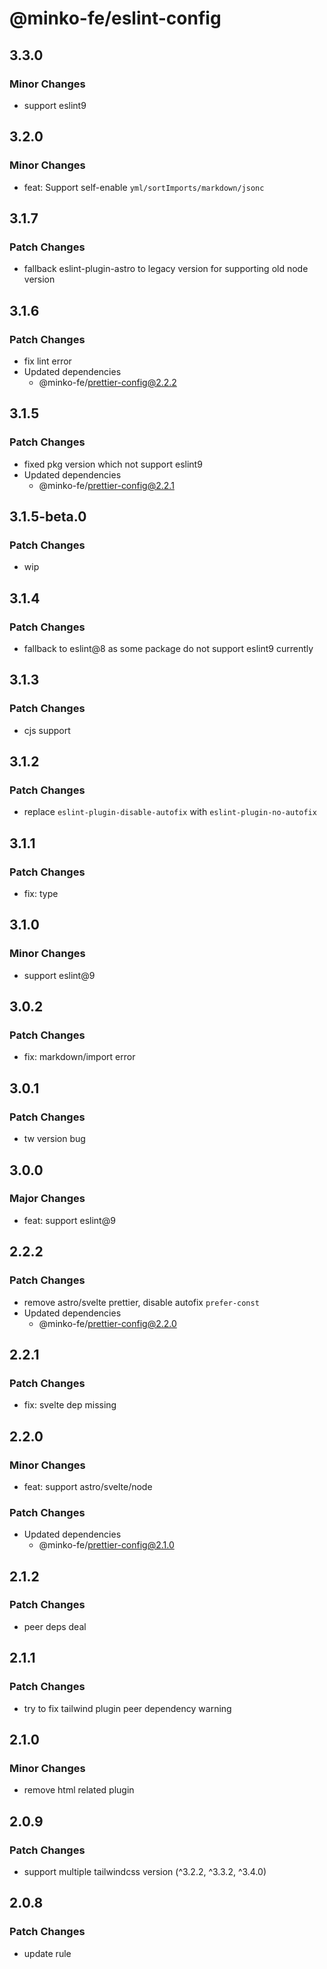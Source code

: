 # @minko-fe/eslint-config

## 3.3.0
### Minor Changes

- support eslint9

## 3.2.0

### Minor Changes

- feat: Support self-enable `yml/sortImports/markdown/jsonc`

## 3.1.7

### Patch Changes

- fallback eslint-plugin-astro to legacy version for supporting old node version

## 3.1.6

### Patch Changes

- fix lint error
- Updated dependencies
  - @minko-fe/prettier-config@2.2.2

## 3.1.5

### Patch Changes

- fixed pkg version which not support eslint9
- Updated dependencies
  - @minko-fe/prettier-config@2.2.1

## 3.1.5-beta.0

### Patch Changes

- wip

## 3.1.4

### Patch Changes

- fallback to eslint@8 as some package do not support eslint9 currently

## 3.1.3

### Patch Changes

- cjs support

## 3.1.2

### Patch Changes

- replace `eslint-plugin-disable-autofix` with `eslint-plugin-no-autofix`

## 3.1.1

### Patch Changes

- fix: type

## 3.1.0

### Minor Changes

- support eslint@9

## 3.0.2

### Patch Changes

- fix: markdown/import error

## 3.0.1

### Patch Changes

- tw version bug

## 3.0.0

### Major Changes

- feat: support eslint@9

## 2.2.2

### Patch Changes

- remove astro/svelte prettier, disable autofix `prefer-const`
- Updated dependencies
  - @minko-fe/prettier-config@2.2.0

## 2.2.1

### Patch Changes

- fix: svelte dep missing

## 2.2.0

### Minor Changes

- feat: support astro/svelte/node

### Patch Changes

- Updated dependencies
  - @minko-fe/prettier-config@2.1.0

## 2.1.2

### Patch Changes

- peer deps deal

## 2.1.1

### Patch Changes

- try to fix tailwind plugin peer dependency warning

## 2.1.0

### Minor Changes

- remove html related plugin

## 2.0.9

### Patch Changes

- support multiple tailwindcss version (^3.2.2, ^3.3.2, ^3.4.0)

## 2.0.8

### Patch Changes

- update rule
